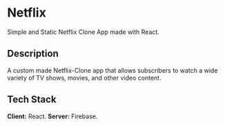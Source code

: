 # Netflix 

Simple and Static Netflix Clone App made with React.


## Description

A custom made Netflix-Clone app that allows subscribers to watch a wide variety of TV shows, movies, and other video content.

## Tech Stack

**Client:** React.
**Server:** Firebase.

